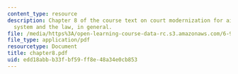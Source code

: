 ```yaml
---
content_type: resource
description: Chapter 8 of the course text on court modernization for aiding the patent
  system and the law, in general.
file: /media/https%3A/open-learning-course-data-rc.s3.amazonaws.com/6-931-development-of-inventions-and-creative-ideas-spring-2008/edd18abbb33fbf59ff8e48a34e0cb853_chapter8.pdf
file_type: application/pdf
resourcetype: Document
title: chapter8.pdf
uid: edd18abb-b33f-bf59-ff8e-48a34e0cb853
---
```

